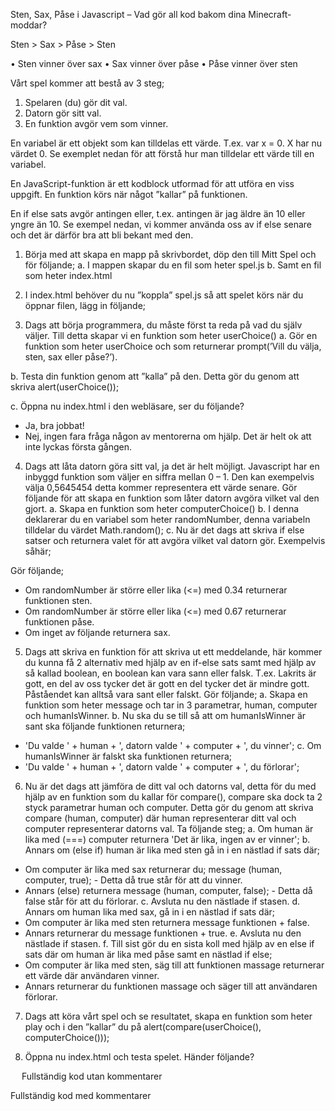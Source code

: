 Sten, Sax, Påse i Javascript – Vad gör all kod bakom dina Minecraft-moddar?

Sten > Sax > Påse > Sten

•	Sten vinner över sax
•	Sax vinner över påse
•	Påse vinner över sten

Vårt spel kommer att bestå av 3 steg;

1.	Spelaren (du) gör dit val.
2.	Datorn gör sitt val.
3.	En funktion avgör vem som vinner. 

En variabel är ett objekt som kan tilldelas ett värde. T.ex. var x = 0. X har nu värdet 0. Se exemplet nedan för att förstå hur man tilldelar ett värde till en variabel.

 

En JavaScript-funktion är ett kodblock utformad för att utföra en viss uppgift. En funktion körs när något ”kallar” på funktionen.

 

En if else sats avgör antingen eller, t.ex. antingen är jag äldre än 10 eller yngre än 10. Se exempel nedan, vi kommer använda oss av if else senare och det är därför bra att bli bekant med den. 


 


1.	Börja med att skapa en mapp på skrivbordet, döp den till Mitt Spel och för följande;
a.	I mappen skapar du en fil som heter spel.js
b.	Samt en fil som heter index.html
2.	I index.html behöver du nu ”koppla” spel.js så att spelet körs när du öppnar filen, lägg in följande;
 

3.	Dags att börja programmera, du måste först ta reda på vad du själv väljer. Till detta skapar vi en funktion som heter userChoice()
a.	Gör en funktion som heter userChoice och som returnerar prompt(’Vill du välja, sten, sax eller påse?’).

 

b.	Testa din funktion genom att ”kalla” på den. Detta gör du genom att skriva alert(userChoice());

 

c.	Öppna nu index.html i den webläsare, ser du följande?

 

-	Ja, bra jobbat! 
-	Nej, ingen fara fråga någon av mentorerna om hjälp. Det är helt ok att inte lyckas första gången.

4.	Dags att låta datorn göra sitt val, ja det är helt möjligt. Javascript har en inbyggd funktion som väljer en siffra mellan 0 – 1. Den kan exempelvis välja 0,5645454 detta kommer representera ett värde senare. Gör följande för att skapa en funktion som låter datorn avgöra vilket val den gjort.
a.	Skapa en funktion som heter computerChoice()
b.	I denna deklarerar du en variabel som heter randomNumber, denna variabeln tilldelar du värdet Math.random();
c.	Nu är det dags att skriva if else satser och returnera valet för att avgöra vilket val datorn gör. Exempelvis såhär;

 

Gör följande;
-	Om randomNumber är större eller lika (<=) med 0.34 returnerar funktionen sten.
-	Om randomNumber är större eller lika (<=) med 0.67 returnerar funktionen påse.
-	Om inget av följande returnera sax.

 

5.	Dags att skriva en funktion för att skriva ut ett meddelande, här kommer du kunna få 2 alternativ med hjälp av en if-else sats samt med hjälp av så kallad boolean, en boolean kan vara sann eller falsk. T.ex. Lakrits är gott, en del av oss tycker det är gott en del tycker det är mindre gott. Påståendet kan alltså vara sant eller falskt. Gör följande;
a.	Skapa en funktion som heter message och tar in 3 parametrar, human, computer och humanIsWinner.
b.	Nu ska du se till så att om humanIsWinner är sant ska följande funktionen returnera; 
-	'Du valde ' + human + ', datorn valde ' + computer + ', du vinner';
c.	Om humanIsWinner är falskt ska funktionen returnera;
-	'Du valde ' + human + ', datorn valde ' + computer + ', du förlorar';

 

6.	Nu är det dags att jämföra de ditt val och datorns val, detta för du med hjälp av en funktion som du kallar för compare(), compare ska dock ta 2 styck parametrar human och computer. Detta gör du genom att skriva compare (human, computer) där human representerar ditt val och computer representerar datorns val. Ta följande steg;
a.	Om human är lika med (===) computer returnera 'Det är lika, ingen av er vinner';
b.	Annars om (else if) human är lika med sten gå in i en nästlad if sats där;
-	Om computer är lika med sax returnerar du; message (human, computer, true);  - Detta då true står för att du vinner.
-	Annars (else) returnera message (human, computer, false); - Detta då false står för att du förlorar.
c.	Avsluta nu den nästlade if stasen.
d.	Annars om human lika med sax, gå in i en nästlad if sats där;
-	Om computer är lika med sten returnera message funktionen + false.
-	Annars returnerar du message funktionen + true.
e.	Avsluta nu den nästlade if stasen.
f.	Till sist gör du en sista koll med hjälp av en else if sats där om human är lika med påse samt en nästlad if else;
-	Om computer är lika med sten, säg till att funktionen massage returnerar ett värde där användaren vinner.
-	Annars returnerar du funktionen massage och säger till att användaren förlorar.
 

7.	Dags att köra vårt spel och se resultatet, skapa en funktion som heter play och i den ”kallar” du på alert(compare(userChoice(), computerChoice()));

	 

8.	Öppna nu index.html och testa spelet. Händer följande?


 
 

 
 
Fullständig kod utan kommentarer 

 








Fullständig kod med kommentarer 

 
